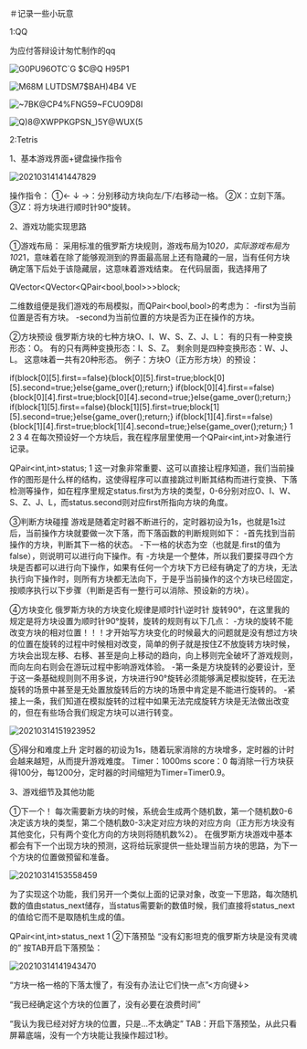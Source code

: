 ＃记录一些小玩意

1:QQ


为应付答辩设计匆忙制作的qq

![G0PU96OTC`G $C@Q H95P1](https://user-images.githubusercontent.com/73738864/136547683-1b7fab2c-b8ef-40c4-8769-aa362ab06978.png)

![M68M LUTDSM7$BAH)4B4 VE](https://user-images.githubusercontent.com/73738864/136547714-e9d8bd92-b7eb-4fd8-91d5-167bfffceb09.png)

![~7BK@CP4%FNG59~FCUO9D8I](https://user-images.githubusercontent.com/73738864/136547922-6aeb9d94-4ce6-4010-a33f-a318a9552c4a.png)

![Q)8@XWPPKGPSN_)5Y@WUX(5](https://user-images.githubusercontent.com/73738864/136548372-8bcb39be-2a02-4af9-8e67-bad6e1421500.png)

2:Tetris


1、基本游戏界面+键盘操作指令


![20210314141447829](https://user-images.githubusercontent.com/73738864/136546186-3fc510e0-0e65-41c6-870a-a06e25d03dd0.png)

操作指令：
①← ↓ →：分别移动方块向左/下/右移动一格。
②X：立刻下落。
③Z：将方块进行顺时针90°旋转。

2、游戏功能实现思路

①游戏布局：
采用标准的俄罗斯方块规则，游戏布局为10*20，实际游戏布局为10*21，意味着在除了能够观测到的界面最高层上还有隐藏的一层，当有任何方块确定落下后处于该隐藏层，这意味着游戏结束。
在代码层面，我选择用了

QVector<QVector<QPair<bool,bool>>>block;

二维数组便是我们游戏的布局模拟，而QPair<bool,bool>的考虑为：
-first为当前位置是否有方块。
-second为当前位置的方块是否为正在操作的方块。

②方块预设
俄罗斯方块的七种方块O、I、W、S、Z、J、L：
有的只有一种变换形态：O。
有的只有两种变换形态：I、S、Z。
剩余则是四种变换形态：W、J、L。
这意味着一共有20种形态。
例子：方块O（正方形方块）的预设：

if(block[0][5].first==false){block[0][5].first=true;block[0][5].second=true;}else{game_over();return;}
if(block[0][4].first==false){block[0][4].first=true;block[0][4].second=true;}else{game_over();return;}
if(block[1][5].first==false){block[1][5].first=true;block[1][5].second=true;}else{game_over();return;}
if(block[1][4].first==false){block[1][4].first=true;block[1][4].second=true;}else{game_over();return;}
1
2
3
4
在每次预设好一个方块后，我在程序层里使用一个QPair<int,int>对象进行记录。

QPair<int,int>status;
1
这一对象非常重要、这可以直接让程序知道，我们当前操作的图形是什么样的结构，这使得程序可以直接跳过判断其结构而进行变换、下落检测等操作，如在程序里规定status.first为方块的类型，0-6分别对应O、I、W、S、Z、J、L，而status.second则对应first所指向方块的角度。

③判断方块碰撞
游戏是随着定时器不断进行的，定时器初设为1s，也就是1s过后，当前操作方块就要做一次下落，而下落函数的判断规则如下：
-首先找到当前操作的方块，判断其下一格的状态。
-下一格的状态为空（也就是.first的值为false），则说明可以进行向下操作。有
-方块是一个整体，所以我们要探寻四个方块是否都可以进行向下操作，如果有任何一个方块下方已经有确定了的方块，无法执行向下操作时，则所有方块都无法向下，于是乎当前操作的这个方块已经固定，按顺序执行以下步骤（判断是否有一整行可以消除、预设新的方块）。

④方块变化
俄罗斯方块的方块变化规律是顺时针\逆时针 旋转90°，在这里我的规定是将方块设置为顺时针90°旋转，旋转的规则有以下几点：
-方块的旋转不能改变方块的相对位置！！！才开始写方块变化的时候最大的问题就是没有想过方块的位置在旋转的过程中时候相对改变，简单的例子就是按住Z不放旋转方块时候，方块会出现左移、右移、甚至是向上移动的趋向，向上移则完全破坏了游戏规则，而向左向右则会在游玩过程中影响游戏体验。
-第一条是方块旋转的必要设计，至于这一条基础规则则不用多说，方块进行90°旋转必须能够满足模拟旋转，在无法旋转的场景中甚至是无处置放旋转后的方块的场景中肯定是不能进行旋转的。
-紧接上一条，我们知道在模拟旋转的过程中如果无法完成旋转方块是无法做出改变的，但在有些场合我们规定方块可以进行转变。

![20210314151923952](https://user-images.githubusercontent.com/73738864/136546373-03f6bc16-be9b-498f-8d9e-80e71ef7a02e.png)

⑤得分和难度上升
定时器的初设为1s，随着玩家消除的方块增多，定时器的计时会越来越短，从而提升游戏难度。
Timer：1000ms
score：0
每消除一行方块获得100分，每1200分，定时器的时间缩短为Timer=Timer0.9。

3、游戏细节及其他功能

①下一个！
每次需要新方块的时候，系统会生成两个随机数，第一个随机数0-6决定该方块的类型，第二个随机数0-3决定对应方块的对应方向（正方形方块没有其他变化，只有两个变化方向的方块则将随机数%2）。
在俄罗斯方块游戏中基本都会有下一个出现方块的预测，这将给玩家提供一些处理当前方块的思路，为下一个方块的位置做预留和准备。

![20210314153558459](https://user-images.githubusercontent.com/73738864/136546417-55583c16-232f-4ee0-9f5a-2e8ac3e5be16.png)

为了实现这个功能，我们另开一个类似上面的记录对象，改变一下思路，每次随机数的值由status_next储存，当status需要新的数值时候，我们直接将status_next的值给它而不是取随机生成的值。

QPair<int,int>status_next
1
②下落预坠
“没有幻影坦克的俄罗斯方块是没有灵魂的”
按TAB开启下落预坠：

![20210314141943470](https://user-images.githubusercontent.com/73738864/136546500-8a4cbc9c-683c-4d79-b1e5-f148639b92cd.png)

“方块一格一格的下落太慢了，有没有办法让它们快一点”<方向键↓>

“我已经确定这个方块的位置了，没有必要在浪费时间”<X>

“我认为我已经对好方块的位置，只是…不太确定”
TAB：开启下落预坠，从此只看屏幕底端，没有一个方块能让我操作超过1秒。

